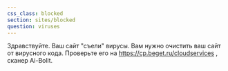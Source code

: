 ```yaml
---
css_class: blocked
section: sites/blocked
question: viruses
---
```

Здравствуйте. Ваш сайт "съели" вирусы. Вам нужно очистить ваш сайт от вирусного кода. Проверьте его на https://cp.beget.ru/cloudservices , сканер Ai-Bolit.
